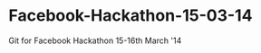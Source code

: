 Facebook-Hackathon-15-03-14
===========================

Git for Facebook Hackathon 15-16th March '14
